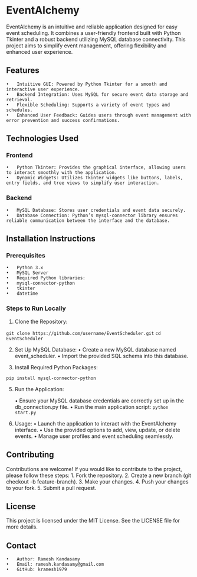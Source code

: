 
# EventAlchemy

EventAlchemy is an intuitive and reliable application designed for easy event scheduling. It combines a user-friendly frontend built with Python Tkinter and a robust backend utilizing MySQL database connectivity. This project aims to simplify event management, offering flexibility and enhanced user experience.

## Features
	•	Intuitive GUI: Powered by Python Tkinter for a smooth and interactive user experience.
	•	Backend Integration: Uses MySQL for secure event data storage and retrieval.
	•	Flexible Scheduling: Supports a variety of event types and schedules.
	•	Enhanced User Feedback: Guides users through event management with error prevention and success confirmations.
## Technologies Used
   ### Frontend
	•	Python Tkinter: Provides the graphical interface, allowing users to interact smoothly with the application.
	•	Dynamic Widgets: Utilizes Tkinter widgets like buttons, labels, entry fields, and tree views to simplify user interaction.

   ### Backend
	•	MySQL Database: Stores user credentials and event data securely.
	•	Database Connection: Python’s mysql-connector library ensures reliable communication between the interface and the database.

## Installation Instructions

   ### Prerequisites
	•	Python 3.x
	•	MySQL Server
	•	Required Python libraries:
	•	mysql-connector-python
	•	tkinter
	•	datetime

   ### Steps to Run Locally

1. Clone the Repository:

`git clone https://github.com/username/EventScheduler.git`
`cd EventScheduler`

2. Set Up MySQL Database:
      •	Create a new MySQL database named event_scheduler.
      •	Import the provided SQL schema into this database.

3. Install Required Python Packages:
   
`pip install mysql-connector-python`

5. Run the Application:

      •	Ensure your MySQL database credentials are correctly set up in the db_connection.py file.
      •	Run the main application script:
   `python start.py`

6. Usage:
         •	Launch the application to interact with the EventAlchemy interface.
         •	Use the provided options to add, view, update, or delete events.
         •	Manage user profiles and event scheduling seamlessly.

## Contributing
Contributions are welcome! If you would like to contribute to the project, please follow these steps:
         1.	Fork the repository.
         2.	Create a new branch (git checkout -b feature-branch).
         3.	Make your changes.
         4.	Push your changes to your fork.
         5.	Submit a pull request.

##  License

This project is licensed under the MIT License. See the LICENSE file for more details.

## Contact

	•	Author: Ramesh Kandasamy
	•	Email: ramesh.kandasamy@gmail.com
	•	GitHub: kramesh1979
